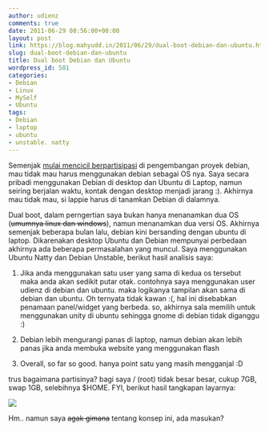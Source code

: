 ```yaml
---
author: udienz
comments: true
date: 2011-06-29 08:56:00+00:00
layout: post
link: https://blog.mahyudd.in/2011/06/29/dual-boot-debian-dan-ubuntu.html
slug: dual-boot-debian-dan-ubuntu
title: Dual boot Debian dan Ubuntu
wordpress_id: 581
categories:
- Debian
- Linux
- MySelf
- Ubuntu
tags:
- Debian
- laptop
- ubuntu
- unstable. natty
---
```


[
](http://tripledin.files.wordpress.com/2011/06/screenshot.png)Semenjak [mulai mencicil berpartisipasi](http://qa.debian.org/developer.php?login=udienz@ubuntu.com) di pengembangan proyek debian, mau tidak mau harus menggunakan debian sebagai OS nya. Saya secara pribadi menggunakan Debian di desktop dan Ubuntu di Laptop, namun seiring berjalan waktu, kontak dengan desktop menjadi jarang :). Akhirnya mau tidak mau, si lappie harus di tanamkan Debian di dalamnya.

Dual boot, dalam perngertian saya bukan hanya menanamkan dua OS (<del>umumnya linux dan windows</del>), namun menanamkan dua versi OS. Akhirnya semenjak beberapa bulan lalu, debian kini bersanding dengan ubuntu di laptop. Dikarenakan desktop Ubuntu dan Debian mempunyai perbedaan akhirnya ada beberapa permasalahan yang muncul. Saya menggunakan Ubuntu Natty dan Debian Unstable, berikut hasil analisis saya:



	
  1. Jika anda menggunakan satu user yang sama di kedua os tersebut maka anda akan sedikit putar otak. contohnya saya menggunakan user udienz di debian dan ubuntu. maka logikanya tampilan akan sama di debian dan ubuntu. Oh ternyata tidak kawan :(, hal ini disebabkan penamaan panel/widget yang berbeda. so, akhirnya sala memilih untuk menggunakan unity di ubuntu sehingga gnome di debian tidak diganggu :)

	
  2. Debian lebih mengurangi panas di laptop, namun debian akan lebih panas jika anda membuka website yang menggunakan flash

	
  3. Overall, so far so good. hanya point satu yang masih mengganjal :D


trus bagaimana partisinya? bagi saya / (root) tidak besar besar, cukup 7GB, swap 1GB, selebihnya $HOME. FYI, berikut hasil tangkapan layarnya:

[![](http://tripledin.files.wordpress.com/2011/06/screenshot.png)](http://tripledin.files.wordpress.com/2011/06/screenshot.png)

Hm.. namun saya <del>agak gimana</del> tentang konsep ini, ada masukan?
